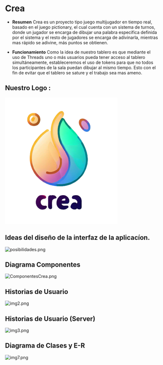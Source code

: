 # Crea
- **Resumen**
Crea es un proyecto tipo juego multijugador en tiempo real, basado en el juego pictionary, el cual cuenta con un sistema de turnos, donde un jugador se encarga de dibujar una palabra especifica definida por el sistema y el resto de jugadores se encarga de adivinarla, mientras mas rápido se adivine, más puntos se obtienen.


- **Funcionamiento**
Como la idea de nuestro tablero es que mediante el uso de Threads uno o más  usuarios pueda tener acceso al tablero simultáneamente, estableceremos el uso de tokens para que no todos los participantes de la sala puedan dibujar al mismo tiempo. Esto con el fin de evitar que el tablero se sature y el trabajo sea mas ameno.



## Nuestro Logo :
![img](https://github.com/CamiloCastiblanco/Crea/blob/main/img/logo.png)

## Ideas del diseño de la interfaz de la aplicacíon.

![posibilidades.png](/.attachments/posibilidades-137228ef-de7f-4217-a6b9-afcce9d45f33.png)

## Diagrama Componentes
![ComponentesCrea.png](/.attachments/ComponentesCrea-d2bd1f68-30bd-428e-9545-1d659a71c8c9.png)

## Historias de Usuario
![img2.png](/.attachments/img2-c0ebe85d-c18a-4679-92d5-9bf8c37bd2f5.png)

## Historias de Usuario (Server)

![img3.png](/.attachments/img3-50d17b5b-e372-4592-91fe-1986b9f24208.png)

## Diagrama de Clases y E-R
![img7.png](/.attachments/img7-05abace4-41a5-4cc7-a21e-0a4cd08d11cd.png)

